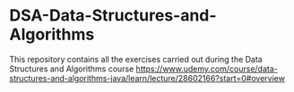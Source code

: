 # DSA-Data-Structures-and-Algorithms
This repository contains all the exercises carried out during the Data Structures and Algorithms course https://www.udemy.com/course/data-structures-and-algorithms-java/learn/lecture/28602166?start=0#overview
